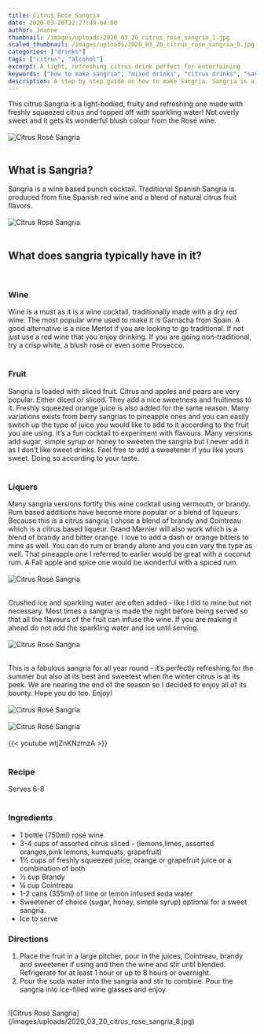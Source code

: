 ```yaml
---
title: Citrus Rose Sangria
date: 2020-03-20T22:27:49-04:00
author: Joanne
thumbnail: /images/uploads/2020_03_20_citrus_rose_sangria_1.jpg
scaled_thumbnail: /images/uploads/2020_03_20_citrus_rose_sangria_0.jpg
categories: ["drinks"]
tags: ["citrus", "alcohol"]
excerpt: A light, refreshing citrus drink perfect for entertaining
keywords: ["how to make sangria", "mixed drinks", "citrus drinks", "sangria recipe"]
description: A step by step guide on how to make Sangria. Sangria is a traditional Spanish drink that is full of refreshing citrus
---
```


This citrus Sangria is a light-bodied, fruity and refreshing one made with freshly squeezed citrus and topped  off with sparkling water! Not overly sweet and it gets its wonderful blush colour from the Rosé wine. 
</br>
</br>
![Citrus Rosé Sangria](/images/uploads/2020_03_20_citrus_rose_sangria_2.jpg)
</br>
</br>

## What is Sangria? 
Sangria is a wine based punch cocktail. Traditional Spanish Sangria is produced from fine Spanish red wine and a blend of natural citrus fruit flavors. 
</br>
</br>
![Citrus Rosé Sangria](/images/uploads/2020_03_20_citrus_rose_sangria_3.jpg)
</br>
</br>

## What does sangria typically have in it?
</br>

### Wine

Wine is a must as it is a wine cocktail, traditionally made with a dry red wine. The most popular wine used to make it is Garnacha from Spain. A good alternative is a nice Merlot if you are looking to go traditional. If not just use a red wine that you enjoy drinking. If you are going non-traditional, try a crisp white, a blush rosé or even some Prosecco.
</br>
</br>

### Fruit

Sangria is loaded with sliced fruit. Citrus and apples and pears are very popular. Either diced or sliced. They add a nice sweetness and fruitiness to it. Freshly squeezed orange juice is also added for the same reason. Many variations exists from berry sangrias to pineapple ones and you can easily switch up the type of juice you would like to add to it according to the fruit you are using. It’s a fun cocktail to experiment with flavours. Many versions add sugar, simple syrup or honey to sweeten the sangria but I never add it as I don’t like sweet drinks. Feel free to add a sweetener if you like yours sweet. Doing so according to your taste.
</br>
</br>

### Liquers

Many sangria versions fortify this wine cocktail using vermouth, or brandy. Rum based additions have become more popular or a blend of liqueurs. Because this is a citrus sangria I chose a blend of brandy and Cointreau which is a citrus based liqueur. Grand Marnier will also work which is a blend of brandy and bitter orange. I love to add a dash or orange bitters to mine as well. You can do rum or brandy alone and you can vary the type as well. That pineapple one I referred to earlier would be great with a coconut rum.  A Fall apple and spice one would be wonderful with a spiced rum. 
</br>
</br>
![Citrus Rosé Sangria](/images/uploads/2020_03_20_citrus_rose_sangria_4.jpg)
</br>
</br>

Crushed ice and sparkling water are often added - like I did to mine but not necessary. Most times a sangria is made the night before being served so that all the flavours of the fruit can infuse the wine. If you are making it ahead do not add the sparkling water and ice until serving.
</br>
</br>
![Citrus Rosé Sangria](/images/uploads/2020_03_20_citrus_rose_sangria_5.jpg)
</br>
</br>

This is a fabulous sangria for all year round - it’s perfectly refreshing for the summer but also at its best and sweetest when the winter citrus is at its peek. We are nearing the end of the season so I decided to enjoy all of its bounty. Hope you do too. Enjoy! 
</br>
</br>
![Citrus Rosé Sangria](/images/uploads/2020_03_20_citrus_rose_sangria_6.jpg)
</br>
</br>
![Citrus Rosé Sangria](/images/uploads/2020_03_20_citrus_rose_sangria_7.jpg)
</br>
</br>
{{< youtube wtjZnKNzmzA >}}
</br>
</br>

### Recipe
Serves 6-8 
</br>
</br>

### Ingredients

* <span itemprop="ingredients">1 bottle (750ml) rosé wine </span>
* <span itemprop="ingredients">3-4 cups of assorted citrus sliced - (lemons,limes, assorted oranges,pink lemons, kumquats, grapefruit)</span>
* <span itemprop="ingredients">1&frac12; cups of freshly squeezed juice, orange or grapefruit juice or a combination of both </span>
* <span itemprop="ingredients">&frac12; cup Brandy </span>
* <span itemprop="ingredients">&frac14; cup Cointreau </span>
* <span itemprop="ingredients">1-2 cans (355ml) of lime or lemon infused soda water </span>
* <span itemprop="ingredients">Sweetener of choice (sugar, honey, simple syrup) optional for a sweet sangria. </span>
* <span itemprop="ingredients">Ice to serve </span>

### Directions

<span itemprop="recipeInstructions">

1. Place the fruit in a large pitcher, pour in the juices, Cointreau, brandy and sweetener if using and then the wine and stir until blended. Refrigerate for at least 1 hour or up to 8 hours or overnight.
2. Pour the soda water into the sangria and stir to combine. Pour the sangria into ice-filled wine glasses and enjoy.
</span>

</br>
![Citrus Rosé Sangria](/images/uploads/2020_03_20_citrus_rose_sangria_8.jpg)